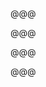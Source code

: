
<!-- .slide: data-background="images/28A90CF6-C319-46C5-AA56-2309B5F073D4.jpg" -->

@@@

<!-- .slide: data-background="images/1C32794D-A1FA-4264-98E2-C4EEE5101E6A.jpg" -->

@@@

<!-- .slide: data-background="images/1A28291B-304D-459D-831B-59FF55A1E6C7.jpg" -->

@@@

<!-- .slide: data-background="images/C44552A2-1D65-4EE7-834F-4419B43A7AFA.jpg" -->

@@@

<!-- .slide: data-background="images/IMG_0041.jpg" -->
